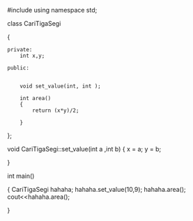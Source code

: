 #include <iostream>
using namespace std;


class CariTigaSegi

{
	
	private:
		int x,y;
		
	public:
		
		
		void set_value(int, int );
		
		int area()
		{
			return (x*y)/2;
			
		}
	
};

 void CariTigaSegi::set_value(int a ,int b)
{
	x = a;
	y = b;
	
	
}

int main()

{
	CariTigaSegi hahaha;
	hahaha.set_value(10,9);
	hahaha.area();
	cout<<hahaha.area();
	
}
